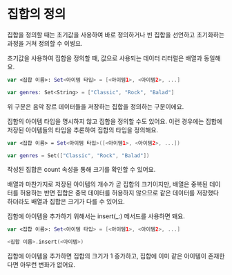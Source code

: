 # 집합의 정의

집합을 정의할 때는 초기값을 사용하여 바로 정의하거나 빈 집합을 선언하고 초기화하는 과정을 거쳐 정의할 수 이썽요.

초기값을 사용하여 집합을 정의할 때, 값으로 사용되는 데이터 리터럴은 배열과 동일해요.

```swift
var <집합 이름>: Set<아이템 타입> = [<아이템1>, <아이템2>, ...]

var genres: Set<String> = ["Classic", "Rock", "Balad"]
```

위 구문은 음악 장르 데이터들을 저장하는 집합을 정의하는 구문이에요.

집합의 아이템 타입을 명시하지 않고 집합을 정의할 수도 있어요. 이런 경우에는 집합에 저장된 아이템들의 타입을 추론하여 집합의 타입을 정의해요.

```swift
var <집합 이름> = Set<아이템 타입>([<아이템1>, <아이템2>, ...])

var genres = Set(["Classic", "Rock", "Balad"])
```

작성된 집합은 count 속성을 통해 크기를 확인할 수 있어요.

배열과 마찬가지로 저장된 아이템의 개수가 곧 집합의 크기이지만, 배열은 중복된 데이터를 허용하는 반면 집합은 중복 데이터를 허용하지 않으므로 같은 데이터를 저장했다 하더라도 배열과 집합은 크기가 다를 수 있어요.

집합에 아이템을 추가하기 위해서는 insert(\_:) 메서드를 사용하면 돼요.

```swift
var <집합 이름>: Set<아이템 타입> = [<아이템1>, <아이템2>, ...]

<집합 이름>.insert(<아이템>)
```

집합에 아이템을 추가하면 집합의 크기가 1 증가하고, 집합에 이미 같은 아이템이 존재한다면 아무런 변화가 없어요.
